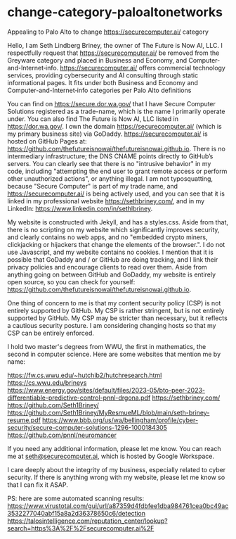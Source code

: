 # change-category-paloaltonetworks
Appealing to Palo Alto to change https://securecomputer.ai/ category

Hello, I am Seth Lindberg Briney, the owner of The Future is Now AI, LLC. I respectfully request that https://securecomputer.ai/ be removed from the Greyware category and placed in Business and Economy, and Computer-and-Internet‑info.
https://securecomputer.ai/ offers commercial technology services, providing cybersecurity and AI consulting through static informational pages. It fits under both Business and Economy and Computer-and-Internet‑info categories per Palo Alto definitions

You can find on https://secure.dor.wa.gov/ that I have Secure Computer Solutions registered as a trade-name, which is the name I primarily operate under. You can also find The Future is Now AI, LLC listed in https://dor.wa.gov/. I own the domain https://securecomputer.ai/ (which is my primary business site) via GoDaddy. https://securecomputer.ai/ is hosted on GitHub Pages at: https://github.com/thefutureisnowai/thefutureisnowai.github.io. There is no intermediary infrastructure; the DNS CNAME points directly to GitHub’s servers. You can clearly see that there is no "intrusive behavior" in my code, including "attempting the end user to grant remote access or perform other unauthorized actions", or anything illegal. I am not typosquatting, because "Secure Computer" is part of my trade name, and https://securecomputer.ai/ is being actively used, and you can see that it is linked in my professional website https://sethbriney.com/, and in my LinkedIn: https://www.linkedin.com/in/sethlbriney.

My website is constructed with Jekyll, and has a styles.css. Aside from that, there is no scripting on my website which significantly improves security, and clearly contains no web apps, and no "embedded crypto miners, clickjacking or hijackers that change the elements of the browser.". I do not use Javascript, and my website contains no cookies. I mention that it is possible that GoDaddy and / or GitHub are doing tracking, and I link their privacy policies and encourage clients to read over them. Aside from anything going on between GitHub and GoDaddy, my website is entirely open source, so you can check for yourself: https://github.com/thefutureisnowai/thefutureisnowai.github.io.

One thing of concern to me is that my content security policy (CSP) is not entirely supported by GitHub. My CSP is rather stringent, but is not entirely supported by GitHub. My CSP may be stricter than necessary, but it reflects a cautious security posture. I am considering changing hosts so that my CSP can be entirely enforced.

I hold two master's degrees from WWU, the first in mathematics, the second in computer science. Here are some websites that mention me by name:

https://fw.cs.wwu.edu/~hutchib2/hutchresearch.html
https://cs.wwu.edu/brineys
https://www.energy.gov/sites/default/files/2023-05/bto-peer-2023-differentiable-predictive-control-pnnl-drgona.pdf
https://sethbriney.com/
https://github.com/Seth1Briney/
https://github.com/Seth1Briney/MyResmueML/blob/main/seth-briney-resume.pdf
https://www.bbb.org/us/wa/bellingham/profile/cyber-security/secure-computer-solutions-1296-1000184305
https://github.com/pnnl/neuromancer

If you need any additional information, please let me know. You can reach me at seth@securecomputer.ai, which is hosted by Google Workspace.

I care deeply about the integrity of my business, especially related to cyber security. If there is anything wrong with my website, please let me know so that I can fix it ASAP.

PS: here are some automated scanning results:
https://www.virustotal.com/gui/url/a87359d4fdbfee1dba984761cea0bc49ac3532277040abf15a8a2d36378650c6/detection
https://talosintelligence.com/reputation_center/lookup?search=https%3A%2F%2Fsecurecomputer.ai%2F
